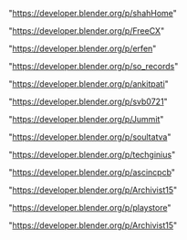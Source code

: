 "https://developer.blender.org/p/shahHome"

"https://developer.blender.org/p/FreeCX"

"https://developer.blender.org/p/erfen"

"https://developer.blender.org/p/so_records"

"https://developer.blender.org/p/ankitpati"

"https://developer.blender.org/p/svb0721"

"https://developer.blender.org/p/Jummit"

"https://developer.blender.org/p/soultatva"

"https://developer.blender.org/p/techginius"

"https://developer.blender.org/p/ascincpcb"

"https://developer.blender.org/p/Archivist15"

"https://developer.blender.org/p/playstore"

 
"https://developer.blender.org/p/Archivist15"


 
